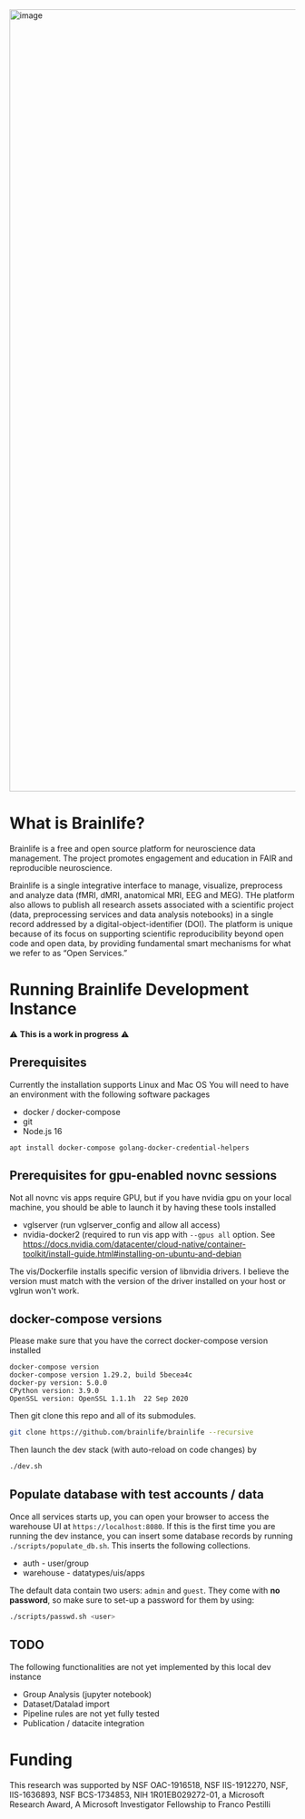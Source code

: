 
<img width="1378" alt="image" src="https://user-images.githubusercontent.com/2119795/187248731-196fd4ad-36ef-4f81-a8d6-fc00dab73564.png">

# What is Brainlife?

Brainlife is a free and open source platform for neuroscience data management. The project promotes engagement and education in FAIR and reproducible neuroscience.

Brainlife is a single integrative interface to manage, visualize, preprocess and analyze data (fMRI, dMRI, anatomical MRI, EEG and MEG). THe platform also allows to publish all research assets associated with a scientific project (data, preprocessing services and data analysis notebooks) in a single record addressed by a digital-object-identifier (DOI). The platform is unique because of its focus on supporting scientific reproducibility beyond open code and open data, by providing fundamental smart mechanisms for what we refer to as “Open Services.” 

# Running Brainlife Development Instance

:warning: **This is a work in progress** :warning:

## Prerequisites

Currently the installation supports Linux and Mac OS
You will need to have an environment with the following software packages

* docker / docker-compose 
* git
* Node.js 16 

```
apt install docker-compose golang-docker-credential-helpers
```

## Prerequisites for gpu-enabled novnc sessions

Not all novnc vis apps require GPU, but if you have nvidia gpu on your local machine, you should be
able to launch it by having these tools installed

* vglserver (run vglserver_config and allow all access)
* nvidia-docker2 (required to run vis app with `--gpus all` option. See https://docs.nvidia.com/datacenter/cloud-native/container-toolkit/install-guide.html#installing-on-ubuntu-and-debian

The vis/Dockerfile installs specific version of libnvidia drivers. I believe the version must match with the
version of the driver installed on your host or vglrun won't work.

## docker-compose versions

Please make sure that you have the correct docker-compose version installed

```
docker-compose version
docker-compose version 1.29.2, build 5becea4c
docker-py version: 5.0.0
CPython version: 3.9.0
OpenSSL version: OpenSSL 1.1.1h  22 Sep 2020
```

Then git clone this repo and all of its submodules.

```bash
git clone https://github.com/brainlife/brainlife --recursive 
```

Then launch the dev stack (with auto-reload on code changes) by

```bash
./dev.sh
```

## Populate database with test accounts / data

Once all services starts up, you can open your browser to access the warehouse UI at `https://localhost:8080`. If this is the first time you are running the dev instance, you can insert some database records by running `./scripts/populate_db.sh`. This inserts the following collections.

* auth - user/group
* warehouse - datatypes/uis/apps

The default data contain two users: `admin` and `guest`.
They come with **no password**, so make sure to set-up a password for them by using:

```bash
./scripts/passwd.sh <user>
```

## TODO

The following functionalities are not yet implemented by this local dev instance

* Group Analysis (jupyter notebook)
* Dataset/Datalad import
* Pipeline rules are not yet fully tested
* Publication / datacite integration

# Funding

This research was supported by NSF OAC-1916518, NSF IIS-1912270, NSF, IIS-1636893, NSF BCS-1734853, NIH 1R01EB029272-01, a Microsoft Research Award, A Microsoft Investigator Fellowship to Franco Pestilli

